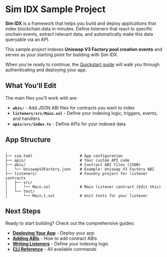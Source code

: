 # Sim IDX Sample Project

**Sim IDX** is a framework that helps you build and deploy applications that index blockchain data in minutes. Define listeners that react to specific onchain events, extract relevant data, and automatically make this data queryable via an API.

This sample project indexes **Uniswap V3 Factory pool creation events** and serves as your starting point for building with Sim IDX.

When you're ready to continue, the [Quickstart guide](https://sim.dune.com/idx) will walk you through authenticating and deploying your app.

## What You'll Edit

The main files you'll work with are:

- **`abis/`** - Add JSON ABI files for contracts you want to index
- **`listeners/src/Main.sol`** - Define your indexing logic, triggers, events, and handlers
- **`apis/src/index.ts`** - Define APIs for your indexed data

## App Structure

```
.
├── sim.toml                     # App configuration
├── apis/                        # Your custom API code
├── abis/                        # Contract ABI files (JSON)
│   └── UniswapV3Factory.json    # Example: Uniswap V3 Factory ABI
├── listeners/                   # Foundry project for listener contracts
│   ├── src/
│   │   └── Main.sol             # Main listener contract (Edit this)
│   └── test/
│       └── Main.t.sol           # Unit tests for your listener
```

## Next Steps

Ready to start building? Check out the comprehensive guides:

- **[Deploying Your App](http://docs.sim.dune.com/idx/deployment)** - Deploy your app
- **[Adding ABIs](https://docs.sim.dune.com/idx/cli#sim-abi)** - How to add contract ABIs
- **[Writing Listeners](https://docs.sim.dune.com/idx/listener)** - Define your indexing logic
- **[CLI Reference](https://docs.sim.dune.com/idx/cli)** - All available commands
